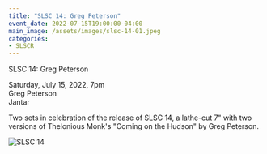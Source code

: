 ```yaml
---
title: "SLSC 14: Greg Peterson"
event_date: 2022-07-15T19:00:00-04:00
main_image: /assets/images/slsc-14-01.jpeg
categories:
- SLSCR
---
```


SLSC 14: Greg Peterson

Saturday, July 15, 2022, 7pm<br>
Greg Peterson<br>
Jantar

Two sets in celebration of the release of SLSC 14, a lathe-cut 7" with two
versions of Thelonious Monk's "Coming on the Hudson" by Greg Peterson.

<img src="{{ site.baseurl }}/assets/images/slsc-14-02.jpeg" alt="SLSC 14" />
